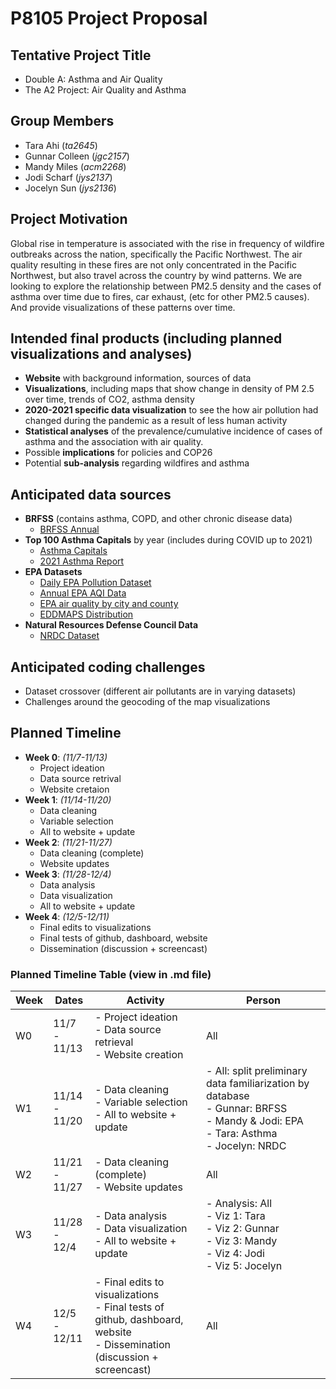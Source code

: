 P8105 Project Proposal
================

## Tentative Project Title

-   Double A: Asthma and Air Quality
-   The A2 Project: Air Quality and Asthma

## Group Members

-   Tara Ahi (*ta2645*)
-   Gunnar Colleen (*jgc2157*)
-   Mandy Miles (*acm2268*)
-   Jodi Scharf (*jys2137*)
-   Jocelyn Sun (*jys2136*)

## Project Motivation

Global rise in temperature is associated with the rise in frequency of
wildfire outbreaks across the nation, specifically the Pacific
Northwest. The air quality resulting in these fires are not only
concentrated in the Pacific Northwest, but also travel across the
country by wind patterns. We are looking to explore the relationship
between PM2.5 density and the cases of asthma over time due to fires,
car exhaust, (etc for other PM2.5 causes). And provide visualizations of
these patterns over time.

## Intended final products (including planned visualizations and analyses)

-   **Website** with background information, sources of data
-   **Visualizations**, including maps that show change in density of PM
    2.5 over time, trends of CO2, asthma density
-   **2020-2021 specific data visualization** to see the how air
    pollution had changed during the pandemic as a result of less human
    activity
-   **Statistical analyses** of the prevalence/cumulative incidence of
    cases of asthma and the association with air quality.
-   Possible **implications** for policies and COP26
-   Potential **sub-analysis** regarding wildfires and asthma

## Anticipated data sources

-   **BRFSS** (contains asthma, COPD, and other chronic disease data)
    -   [BRFSS
        Annual](https://www.cdc.gov/brfss/annual_data/annual_2020.html)
-   **Top 100 Asthma Capitals** by year (includes during COVID up
    to 2021)
    -   [Asthma Capitals](https://www.aafa.org/asthma-capitals/)
    -   [2021 Asthma
        Report](https://www.aafa.org/media/3040/aafa-2021-asthma-capitals-report.pdf)
-   **EPA Datasets**
    -   [Daily EPA Pollution
        Dataset](https://aqs.epa.gov/aqsweb/airdata/download_files.html#Daily)
    -   [Annual EPA AQI
        Data](https://aqs.epa.gov/aqsweb/airdata/download_files.html#Annual)
    -   [EPA air quality by city and
        county](https://www.epa.gov/air-trends/air-quality-cities-and-counties)
    -   [EDDMAPS
        Distribution](https://www.eddmaps.org/distribution/uscounty.cfm?sub=5076&map=distribution)
-   **Natural Resources Defense Council Data**
    -   [NRDC
        Dataset](https://www.nrdc.org/climate-change-and-health-air-quality#/map)

## Anticipated coding challenges

-   Dataset crossover (different air pollutants are in varying datasets)
-   Challenges around the geocoding of the map visualizations

## Planned Timeline

-   **Week 0**: *(11/7-11/13)*
    -   Project ideation
    -   Data source retrival
    -   Website cretaion
-   **Week 1**: *(11/14-11/20)*
    -   Data cleaning
    -   Variable selection
    -   All to website + update
-   **Week 2**: *(11/21-11/27)*
    -   Data cleaning (complete)
    -   Website updates
-   **Week 3**: *(11/28-12/4)*
    -   Data analysis
    -   Data visualization
    -   All to website + update
-   **Week 4**: *(12/5-12/11)*
    -   Final edits to visualizations
    -   Final tests of github, dashboard, website
    -   Dissemination (discussion + screencast)

### Planned Timeline Table (view in .md file)

| Week | Dates              | Activity                                                                                                                         | Person                                                                                                                                            |
|------|--------------------|----------------------------------------------------------------------------------------------------------------------------------|---------------------------------------------------------------------------------------------------------------------------------------------------|
| W0   | 11/7 - <br> 11/13  | \- Project ideation <br> - Data source retrieval <br> - Website creation                                                         | All                                                                                                                                               |
| W1   | 11/14 - <br> 11/20 | \- Data cleaning <br> - Variable selection <br> - All to website + update                                                        | \- All: split preliminary data familiarization by database <br> - Gunnar: BRFSS <br> - Mandy & Jodi: EPA <br> - Tara: Asthma <br> - Jocelyn: NRDC |
| W2   | 11/21 - <br> 11/27 | \- Data cleaning (complete) <br> - Website updates                                                                               | All                                                                                                                                               |
| W3   | 11/28 - <br> 12/4  | \- Data analysis <br> - Data visualization <br> - All to website + update                                                        | \- Analysis: All <br> - Viz 1: Tara <br> - Viz 2: Gunnar <br> - Viz 3: Mandy <br> - Viz 4: Jodi <br> - Viz 5: Jocelyn                             |
| W4   | 12/5 - <br> 12/11  | \- Final edits to visualizations <br> - Final tests of github, dashboard, website <br> - Dissemination (discussion + screencast) | All                                                                                                                                               |
